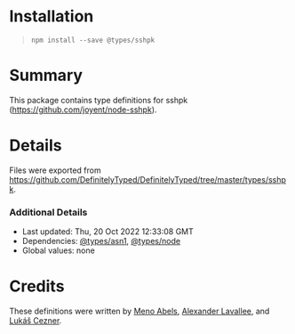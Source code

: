 # Installation
> `npm install --save @types/sshpk`

# Summary
This package contains type definitions for sshpk (https://github.com/joyent/node-sshpk).

# Details
Files were exported from https://github.com/DefinitelyTyped/DefinitelyTyped/tree/master/types/sshpk.

### Additional Details
 * Last updated: Thu, 20 Oct 2022 12:33:08 GMT
 * Dependencies: [@types/asn1](https://npmjs.com/package/@types/asn1), [@types/node](https://npmjs.com/package/@types/node)
 * Global values: none

# Credits
These definitions were written by [Meno Abels](https://github.com/mabels), [Alexander Lavallee](https://github.com/lavalleeale), and [Lukáš Cezner](https://github.com/coalzombik).
